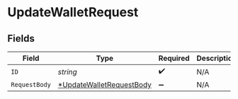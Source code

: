 # UpdateWalletRequest


## Fields

| Field                                                                          | Type                                                                           | Required                                                                       | Description                                                                    |
| ------------------------------------------------------------------------------ | ------------------------------------------------------------------------------ | ------------------------------------------------------------------------------ | ------------------------------------------------------------------------------ |
| `ID`                                                                           | *string*                                                                       | :heavy_check_mark:                                                             | N/A                                                                            |
| `RequestBody`                                                                  | [*UpdateWalletRequestBody](../../models/operations/updatewalletrequestbody.md) | :heavy_minus_sign:                                                             | N/A                                                                            |